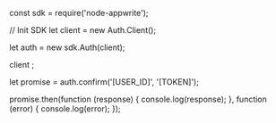 const sdk = require('node-appwrite');

// Init SDK
let client = new Auth.Client();

let auth = new sdk.Auth(client);

client
;

let promise = auth.confirm('[USER_ID]', '[TOKEN]');

promise.then(function (response) {
    console.log(response);
}, function (error) {
    console.log(error);
});